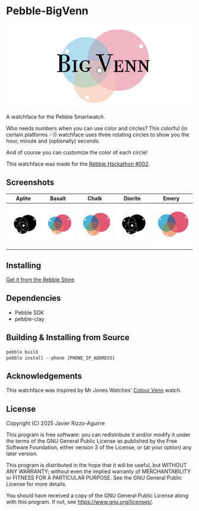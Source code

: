 # Pebble-BigVenn

![Banner](img/banner.png)

A watchface for the Pebble Smartwatch.

Who needs numbers when you can use color and circles?  This colorful (in certain
platforms :-)) watchface uses three rotating circles to show you the hour,
minute and (optionally) seconds.

And of course you can customize the color of each circle!

This watchface was made for the
[Rebble Hackathon #002](https://rebble.io/hackathon-002/).

## Screenshots

| Aplite                                | Basalt                                | Chalk                               | Diorite                                 | Emery                               |
| ------------------------------------- | ------------------------------------- | ----------------------------------- | --------------------------------------- | ----------------------------------- |
| ![Aplite](img/screenshots/aplite.png) | ![Basalt](img/screenshots/basalt.png) | ![Chalk](img/screenshots/chalk.png) | ![Diorite](img/screenshots/diorite.png) | ![Emery](img/screenshots/emery.png) |

## Installing

[Get it from the Rebble Store](https://apps.rebble.io/en_US/application/67c39775d2acb30009a3c7ac).

## Dependencies

* Pebble SDK
* pebble-clay

## Building & Installing from Source

```
pebble build
pebble install --phone [PHONE_IP_ADDRESS]
```

## Acknowledgements

This watchface was inspired by Mr Jones Watches'
[Colour Venn](https://mrjoneswatches.com/collections/all-watches/products/colour-venn)
watch.

## License

Copyright (C) 2025  Javier Rizzo-Aguirre

This program is free software: you can redistribute it and/or modify
it under the terms of the GNU General Public License as published by
the Free Software Foundation, either version 3 of the License, or
(at your option) any later version.

This program is distributed in the hope that it will be useful,
but WITHOUT ANY WARRANTY; without even the implied warranty of
MERCHANTABILITY or FITNESS FOR A PARTICULAR PURPOSE.  See the
GNU General Public License for more details.

You should have received a copy of the GNU General Public License
along with this program.  If not, see <https://www.gnu.org/licenses/>.
